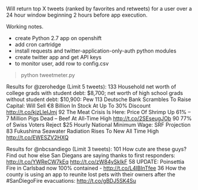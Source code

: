 Will return top X tweets (ranked by favorites and retweets) for a user over a 24 hour window beginning 2 hours before app execution.

Working notes.

- create Python 2.7 app on openshift 
- add cron cartridge
- install requests and twitter-application-only-auth python modules
- create twitter app and get API keys 
- to monitor user, add row to config.csv

> python tweetmeter.py 

Results for @zerohedge (Limit 5 tweets):
133 Household net worth of college grads with student debt: $8,700; net worth of high school grads without student debt: $10,900: Pew
113 Deutsche Bank Scrambles To Raise Capital: Will Sell €8 Billion In Stock At Up To 30% Discount http://t.co/kjzLIeIJmj
92 The Meat Crisis Is Here: Price Of Shrimp Up 61% – 7 Million Pigs Dead – Beef At All-Time High http://t.co/2SEseugJOb
90 77% of Swiss Voters Reject $25 Hourly National Minimum Wage: SRF Projection
83 Fukushima Seawater Radiation Rises To New All Time High http://t.co/EWESZV2HXQ

Results for @nbcsandiego (Limit 3 tweets):
101 How cute are these guys? Find out how else San Diegans are saying thanks to first responders: http://t.co/YWReCW7kEq http://t.co/zW84ySkIkF
58 UPDATE: Poinsettia Fire in Carlsbad now 100% contained - http://t.co/L4IBInTfee
36 How the county is using an app to reunite lost pets with their owners after the #SanDiegoFire evacuations: http://t.co/gBDJ5SK4Su
